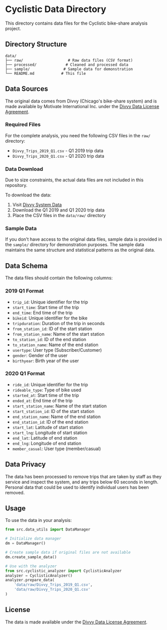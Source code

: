 # Cyclistic Data Directory

This directory contains data files for the Cyclistic bike-share analysis project.

## Directory Structure

```
data/
├── raw/                    # Raw data files (CSV format)
├── processed/             # Cleaned and processed data
├── sample/               # Sample data for demonstration
└── README.md            # This file
```

## Data Sources

The original data comes from Divvy (Chicago's bike-share system) and is made available by Motivate International Inc. under the [Divvy Data License Agreement](https://ride.divvybikes.com/data-license-agreement).

### Required Files

For the complete analysis, you need the following CSV files in the `raw/` directory:
- `Divvy_Trips_2019_Q1.csv` - Q1 2019 trip data
- `Divvy_Trips_2020_Q1.csv` - Q1 2020 trip data

### Data Download

Due to size constraints, the actual data files are not included in this repository. 

To download the data:
1. Visit [Divvy System Data](https://divvy-tripdata.s3.amazonaws.com/index.html)
2. Download the Q1 2019 and Q1 2020 trip data
3. Place the CSV files in the `data/raw/` directory

### Sample Data

If you don't have access to the original data files, sample data is provided in the `sample/` directory for demonstration purposes. The sample data maintains the same structure and statistical patterns as the original data.

## Data Schema

The data files should contain the following columns:

### 2019 Q1 Format
- `trip_id`: Unique identifier for the trip
- `start_time`: Start time of the trip
- `end_time`: End time of the trip
- `bikeid`: Unique identifier for the bike
- `tripduration`: Duration of the trip in seconds
- `from_station_id`: ID of the start station
- `from_station_name`: Name of the start station
- `to_station_id`: ID of the end station
- `to_station_name`: Name of the end station
- `usertype`: User type (Subscriber/Customer)
- `gender`: Gender of the user
- `birthyear`: Birth year of the user

### 2020 Q1 Format
- `ride_id`: Unique identifier for the trip
- `rideable_type`: Type of bike used
- `started_at`: Start time of the trip
- `ended_at`: End time of the trip
- `start_station_name`: Name of the start station
- `start_station_id`: ID of the start station
- `end_station_name`: Name of the end station
- `end_station_id`: ID of the end station
- `start_lat`: Latitude of start station
- `start_lng`: Longitude of start station
- `end_lat`: Latitude of end station
- `end_lng`: Longitude of end station
- `member_casual`: User type (member/casual)

## Data Privacy

The data has been processed to remove trips that are taken by staff as they service and inspect the system, and any trips below 60 seconds in length. Personal data that could be used to identify individual users has been removed.

## Usage

To use the data in your analysis:

```python
from src.data_utils import DataManager

# Initialize data manager
dm = DataManager()

# Create sample data if original files are not available
dm.create_sample_data()

# Use with the analyzer
from src.cyclistic_analyzer import CyclisticAnalyzer
analyzer = CyclisticAnalyzer()
analyzer.prepare_data(
    'data/raw/Divvy_Trips_2019_Q1.csv',
    'data/raw/Divvy_Trips_2020_Q1.csv'
)
```

## License

The data is made available under the [Divvy Data License Agreement](https://ride.divvybikes.com/data-license-agreement).

